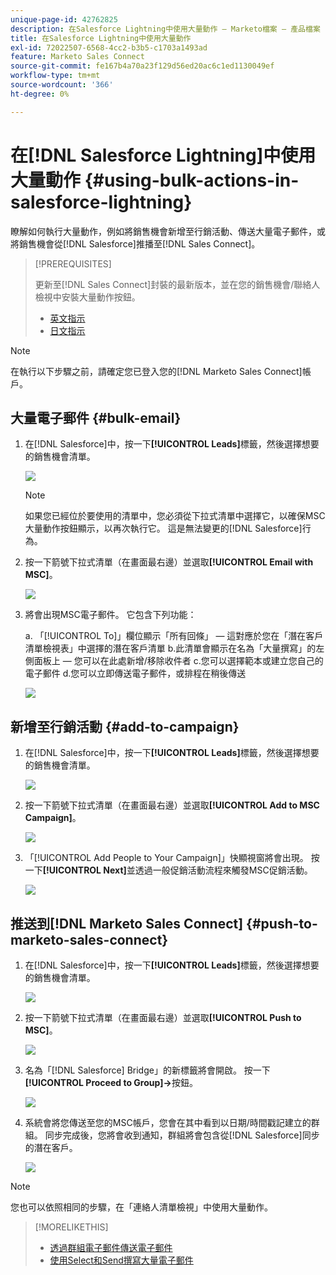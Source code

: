 ```yaml
---
unique-page-id: 42762825
description: 在Salesforce Lightning中使用大量動作 — Marketo檔案 — 產品檔案
title: 在Salesforce Lightning中使用大量動作
exl-id: 72022507-6568-4cc2-b3b5-c1703a1493ad
feature: Marketo Sales Connect
source-git-commit: fe167b4a70a23f129d56ed20ac6c1ed1130049ef
workflow-type: tm+mt
source-wordcount: '366'
ht-degree: 0%

---
```


# 在[!DNL Salesforce Lightning]中使用大量動作 {#using-bulk-actions-in-salesforce-lightning}

瞭解如何執行大量動作，例如將銷售機會新增至行銷活動、傳送大量電子郵件，或將銷售機會從[!DNL Salesforce]推播至[!DNL Sales Connect]。

>[!PREREQUISITES]
>
>更新至[!DNL Sales Connect]封裝的最新版本，並在您的銷售機會/聯絡人檢視中安裝大量動作按鈕。
>* [英文指示](assets/sf-guide-for-lightning-en.pdf)
>* [日文指示](assets/sf-guide-for-lightning-ja.pdf)

>[!NOTE]
>
>在執行以下步驟之前，請確定您已登入您的[!DNL Marketo Sales Connect]帳戶。

## 大量電子郵件 {#bulk-email}

1. 在[!DNL Salesforce]中，按一下&#x200B;**[!UICONTROL Leads]**&#x200B;標籤，然後選擇想要的銷售機會清單。

   ![](assets/one-6.png)

   >[!NOTE]
   >
   >如果您已經位於要使用的清單中，您必須從下拉式清單中選擇它，以確保MSC大量動作按鈕顯示，以再次執行它。 這是無法變更的[!DNL Salesforce]行為。

1. 按一下箭號下拉式清單（在畫面最右邊）並選取&#x200B;**[!UICONTROL Email with MSC]**。

   ![](assets/two-6.png)

1. 將會出現MSC電子郵件。 它包含下列功能：

   a. 「[!UICONTROL To]」欄位顯示「所有回條」 — 這對應於您在「潛在客戶清單檢視表」中選擇的潛在客戶清單
b.此清單會顯示在名為「大量撰寫」的左側面板上 — 您可以在此處新增/移除收件者
c.您可以選擇範本或建立您自己的電子郵件
d.您可以立即傳送電子郵件，或排程在稍後傳送

   ![](assets/three-5.png)

## 新增至行銷活動 {#add-to-campaign}

1. 在[!DNL Salesforce]中，按一下&#x200B;**[!UICONTROL Leads]**&#x200B;標籤，然後選擇想要的銷售機會清單。

   ![](assets/four-4.png)

1. 按一下箭號下拉式清單（在畫面最右邊）並選取&#x200B;**[!UICONTROL Add to MSC Campaign]**。

   ![](assets/five-4.png)

1. 「[!UICONTROL Add People to Your Campaign]」快顯視窗將會出現。 按一下&#x200B;**[!UICONTROL Next]**&#x200B;並透過一般促銷活動流程來觸發MSC促銷活動。

   ![](assets/six-1.png)

## 推送到[!DNL Marketo Sales Connect] {#push-to-marketo-sales-connect}

1. 在[!DNL Salesforce]中，按一下&#x200B;**[!UICONTROL Leads]**&#x200B;標籤，然後選擇想要的銷售機會清單。

   ![](assets/seven-2.png)

1. 按一下箭號下拉式清單（在畫面最右邊）並選取&#x200B;**[!UICONTROL Push to MSC]**。

   ![](assets/eight-2.png)

1. 名為「[!DNL Salesforce] Bridge」的新標籤將會開啟。 按一下&#x200B;**[!UICONTROL Proceed to Group]→**&#x200B;按鈕。

   ![](assets/nine-2.png)

1. 系統會將您傳送至您的MSC帳戶，您會在其中看到以日期/時間戳記建立的群組。 同步完成後，您將會收到通知，群組將會包含從[!DNL Salesforce]同步的潛在客戶。

   ![](assets/ten-1.png)

>[!NOTE]
>
>您也可以依照相同的步驟，在「連絡人清單檢視」中使用大量動作。

>[!MORELIKETHIS]
>
>* [透過群組電子郵件傳送電子郵件](/help/marketo/product-docs/marketo-sales-connect/email/using-the-compose-window/sending-emails-via-group-email.md)
>* [使用Select和Send撰寫大量電子郵件](/help/marketo/product-docs/marketo-sales-connect/email/using-the-compose-window/composing-bulk-emails-with-select-and-send.md#sending-emails)
